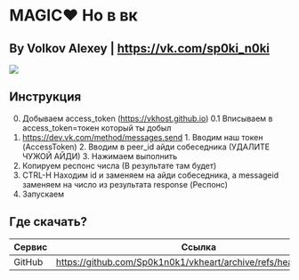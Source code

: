 # MAGIC❤️ Но в вк
## By Volkov Alexey | https://vk.com/sp0ki_n0ki

[![](https://travis-ci.org/joemccann/dillinger.svg?branch=master)](https://github.com/Sp0k1n0k1/vkheart/issues/)

## Инструкция
0. Добываем access_token (https://vkhost.github.io)
0.1 Вписываем в access_token=токен который ты добыл
1. https://dev.vk.com/method/messages.send 1. Вводим наш токен (AccessToken) 2. Вводим в peer_id айди собеседника (УДАЛИТЕ ЧУЖОЙ АЙДИ) 3. Нажимаем выполнить
2. Копируем респонс числа (В результате там будет)
3. CTRL-H Находим id и заменяем на айди собеседника, а messageid заменяем на число из результата response (Респонс)
4. Запускаем

## Где скачать?
| Сервис | Ссылка |
| ------ | ------ |
| GitHub | https://github.com/Sp0k1n0k1/vkheart/archive/refs/heads/main.zip |
